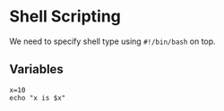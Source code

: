 # Shell Scripting

We need to specify shell type using `#!/bin/bash` on top. 

## Variables 
```
x=10
echo "x is $x"
```